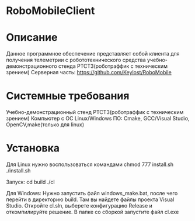 # RoboMobileClient

# Описание
Данное программное обеспечение представляет собой клиента для получения телеметрии с робототехнического средства учебно-демонстрационного стенда РТСТЗ(роботраффик с техническим зрением)
Серверная часть: https://github.com/Keylost/RoboMobile

# Системные требования
Учебно-демонстрационный стенд РТСТЗ(роботраффик с техническим зрением)
Компьютер с ОС Linux/Windows
ПО: Cmake, GCC/Visual Studio, OpenCV,make(только для linux)

# Установка
Для Linux нужно воспользоваться командами
chmod 777 install.sh
./install.sh

Запуск:
cd build
./cl

Для Windows: 
Нужно запустить файл windows_make.bat, после чего перейти в директорию build. Там вы найдете файлы проекта Visual Studio. Откройте cl.sln, выберете конфигурацию Release и откомпилируйте решение.
В папке со сборкой запустите файл cl.exe
